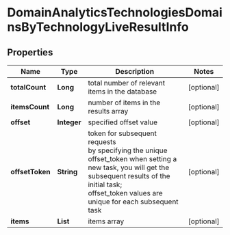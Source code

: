 # DomainAnalyticsTechnologiesDomainsByTechnologyLiveResultInfo


## Properties

| Name | Type | Description | Notes |
|------------ | ------------- | ------------- | -------------|
**totalCount** | **Long** | total number of relevant items in the database |[optional]|
**itemsCount** | **Long** | number of items in the results array |[optional]|
**offset** | **Integer** | specified offset value |[optional]|
**offsetToken** | **String** | token for subsequent requests<br>by specifying the unique offset_token when setting a new task, you will get the subsequent results of the initial task;<br>offset_token values are unique for each subsequent task |[optional]|
**items** | **List<DomainAnalyticsTechnologiesDomainsByLiveItem>** | items array |[optional]|